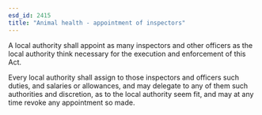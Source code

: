 ```yaml
---
esd_id: 2415
title: "Animal health - appointment of inspectors"
---
```


A local authority shall appoint as many inspectors and other officers as the local authority think necessary for the execution and enforcement of this Act.

Every local authority shall assign to those inspectors and officers such duties, and salaries or allowances, and may delegate to any of them such authorities and discretion, as to the local authority seem fit, and may at any time revoke any appointment so made.

